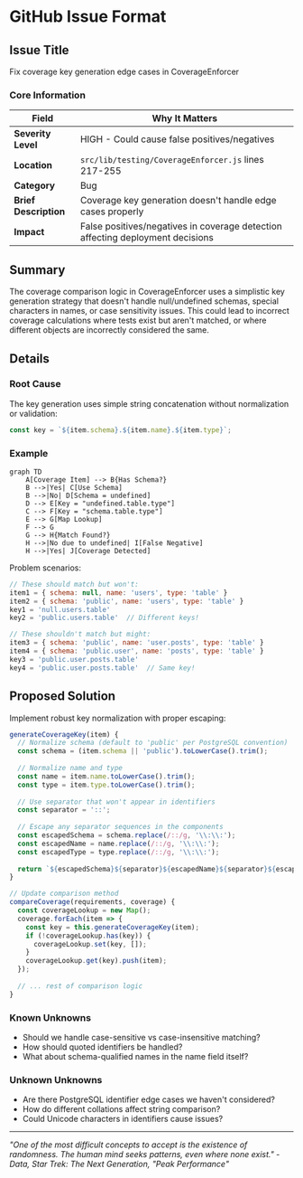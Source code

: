 # GitHub Issue Format

## Issue Title
Fix coverage key generation edge cases in CoverageEnforcer

### Core Information

| Field | Why It Matters |
|-------|---------------|
| **Severity Level** | HIGH - Could cause false positives/negatives |
| **Location** | `src/lib/testing/CoverageEnforcer.js` lines 217-255 |
| **Category** | Bug |
| **Brief Description** | Coverage key generation doesn't handle edge cases properly |
| **Impact** | False positives/negatives in coverage detection affecting deployment decisions |

## Summary

The coverage comparison logic in CoverageEnforcer uses a simplistic key generation strategy that doesn't handle null/undefined schemas, special characters in names, or case sensitivity issues. This could lead to incorrect coverage calculations where tests exist but aren't matched, or where different objects are incorrectly considered the same.

## Details

### Root Cause

The key generation uses simple string concatenation without normalization or validation:
```javascript
const key = `${item.schema}.${item.name}.${item.type}`;
```

### Example

```mermaid
graph TD
    A[Coverage Item] --> B{Has Schema?}
    B -->|Yes| C[Use Schema]
    B -->|No| D[Schema = undefined]
    D --> E[Key = "undefined.table.type"]
    C --> F[Key = "schema.table.type"]
    E --> G[Map Lookup]
    F --> G
    G --> H{Match Found?}
    H -->|No due to undefined| I[False Negative]
    H -->|Yes| J[Coverage Detected]
```

Problem scenarios:
```javascript
// These should match but won't:
item1 = { schema: null, name: 'users', type: 'table' }
item2 = { schema: 'public', name: 'users', type: 'table' }
key1 = 'null.users.table'
key2 = 'public.users.table'  // Different keys!

// These shouldn't match but might:
item3 = { schema: 'public', name: 'user.posts', type: 'table' }
item4 = { schema: 'public.user', name: 'posts', type: 'table' }
key3 = 'public.user.posts.table'
key4 = 'public.user.posts.table'  // Same key!
```

## Proposed Solution

Implement robust key normalization with proper escaping:

```javascript
generateCoverageKey(item) {
  // Normalize schema (default to 'public' per PostgreSQL convention)
  const schema = (item.schema || 'public').toLowerCase().trim();
  
  // Normalize name and type
  const name = item.name.toLowerCase().trim();
  const type = item.type.toLowerCase().trim();
  
  // Use separator that won't appear in identifiers
  const separator = '::';
  
  // Escape any separator sequences in the components
  const escapedSchema = schema.replace(/::/g, '\\:\\:');
  const escapedName = name.replace(/::/g, '\\:\\:');
  const escapedType = type.replace(/::/g, '\\:\\:');
  
  return `${escapedSchema}${separator}${escapedName}${separator}${escapedType}`;
}

// Update comparison method
compareCoverage(requirements, coverage) {
  const coverageLookup = new Map();
  coverage.forEach(item => {
    const key = this.generateCoverageKey(item);
    if (!coverageLookup.has(key)) {
      coverageLookup.set(key, []);
    }
    coverageLookup.get(key).push(item);
  });
  
  // ... rest of comparison logic
}
```

### Known Unknowns

- Should we handle case-sensitive vs case-insensitive matching?
- How should quoted identifiers be handled?
- What about schema-qualified names in the name field itself?

### Unknown Unknowns

- Are there PostgreSQL identifier edge cases we haven't considered?
- How do different collations affect string comparison?
- Could Unicode characters in identifiers cause issues?

___

_"One of the most difficult concepts to accept is the existence of randomness. The human mind seeks patterns, even where none exist." - Data, Star Trek: The Next Generation, "Peak Performance"_